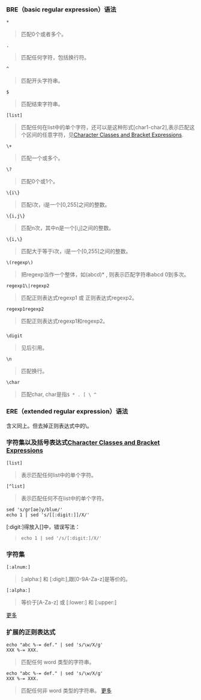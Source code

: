 ### BRE（basic regular expression）语法  
```*```
> 匹配0个或者多个。

```.```
> 匹配任何字符，包括换行符。    

```^```
> 匹配开头字符串。  

```$```
> 匹配结束字符串。  

```[list]```  
> 匹配任何在list中的单个字符，还可以是这种形式[char1-char2],表示匹配这个区间的任意字符，见[Character Classes and Bracket Expressions](https://www.gnu.org/software/sed/manual/sed.html#Character-Classes-and-Bracket-Expressions).  

```\+```
> 匹配一个或多个。

```\?```
> 匹配0个或1个。

```\{i\}```
> 匹配i次，i是一个[0,255]之间的整数。

```\{i,j\}```
> 匹配n次，其中n是一个[i,j]之间的整数。

```\{i,\}```
> 匹配大于等于i次，i是一个[0,255]之间的整数。

```\(regexp\)```
> 把regexp当作一个整体，如\(abcd\)* , 则表示匹配字符串abcd 0到多次。

```regexp1\|regexp2```
> 匹配正则表达式regexp1 或 正则表达式regexp2。

```regexp1regexp2```
> 匹配正则表达式regexp1和regexp2。

###

```\digit```
> 见后引用。

```\n```
> 匹配换行。

```\char```
> 匹配char, char是指```$ * . [ \ ^ ```

### ERE（extended regular expression）语法  
含义同上。但去掉正则表达式中的\。 
### 字符集以及括号表达式[Character Classes and Bracket Expressions](https://www.gnu.org/software/sed/manual/sed.html#Character-Classes-and-Bracket-Expressions)  
```[list]```
> 表示匹配任何list中的单个字符。

```[^list]```
> 表示匹配任何不在list中的单个字符。

```
sed 's/gr[ae]y/blue/'
echo 1 | sed 's/[[:digit:]]/X/'
```
[:digit:]得放入[]中，错误写法：
> ```echo 1 | sed '/s/[:digit:]/X/' ```

### 字符集
```[:alnum:]```
> [:alpha:] 和 [:digit:],跟[0-9A-Za-z]是等价的。

```[:alpha:]```
> 等价于[A-Za-z] 或 [:lower:] 和 [:upper:]

[更多](https://www.gnu.org/software/sed/manual/sed.html#Character-Classes-and-Bracket-Expressions)

### 扩展的正则表达式 
```\w
echo "abc %-= def." | sed 's/\w/X/g'
XXX %-= XXX.
```
> 匹配任何 word 类型的字符串。
```\W
echo "abc %-= def." | sed 's/\w/X/g'
XXX %-= XXX.
```
> 匹配任何非 word 类型的字符串。
[更多](https://www.gnu.org/software/sed/manual/sed.html#Character-Classes-and-Bracket-Expressions)
